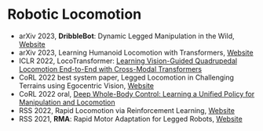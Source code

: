 # Robotic Locomotion
- arXiv 2023, **DribbleBot**: Dynamic Legged Manipulation in the Wild, [Website](https://gmargo11.github.io/dribblebot/)
- arXiv 2023, Learning Humanoid Locomotion with Transformers, [Website](https://humanoid-transformer.github.io/)
- ICLR 2022, LocoTransformer: [Learning Vision-Guided Quadrupedal Locomotion End-to-End with Cross-Modal Transformers](https://rchalyang.github.io/LocoTransformer/)
- CoRL 2022 best system paper, Legged Locomotion in Challenging Terrains using Egocentric Vision, [Website](https://vision-locomotion.github.io/)
- CoRL 2022 oral, [Deep Whole-Body Control: Learning a Unified Policy for Manipulation and Locomotion](https://manipulation-locomotion.github.io/)
- RSS 2022, Rapid Locomotion via Reinforcement Learning, [Website](https://agility.csail.mit.edu/)
- RSS 2021, **RMA**: Rapid Motor Adaptation for Legged Robots, [Website](https://ashish-kmr.github.io/rma-legged-robots/)
